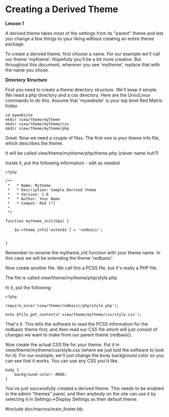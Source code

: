 Creating a Derived Theme
========================

**Lesson 1**

A derived theme takes most of the settings from its "parent" theme and lets you change a few things to your liking without creating an entire theme package. 


To create a derived theme, first choose a name. For our example we'll call our theme 'mytheme'. Hopefully you'll be a bit more creative. But throughout this document, wherever you see 'mytheme', replace that with the name you chose.

**Directory Structure**

First you need to create a theme directory structure. We'll keep it simple. We need a php directory and a css directory. Here are the Unix/Linux commands to do this. Assume that 'mywebsite' is your top level Red Matrix folder. 


    cd mywebsite
    mkdir view/theme/mytheme
    mkdir view/theme/mytheme/css
    mkdir view/theme/mytheme/php


Great. Now we need a couple of files. The first one is your theme info file, which describes the theme.

It will be called view/theme/mytheme/php/theme.php (clever name huh?)

Inside it, put the following information - edit as needed

    <?php

    /**
     *   * Name: Mytheme
     *   * Description: Sample Derived theme
     *   * Version: 1.0
     *   * Author: Your Name
     *   * Compat: Red [*]
     *
     */

    function mytheme_init(&$a) {

        $a->theme_info['extends'] = 'redbasic';


    }


Remember to rename the mytheme_init function with your theme name. In this case we will be extending the theme 'redbasic'. 


Now create another file. We call this a PCSS file, but it's really a PHP file.

The file is called view/theme/mytheme/php/style.php

In it, put the following:

    <?php

    require_once('view/theme/redbasic/php/style.php');

    echo @file_get_contents('view/theme/mytheme/css/style.css');



That's it. This tells the software to read the PCSS information for the redbasic theme first, and then read our CSS file which will just consist of changes we want to make from our parent theme (redbasic). 


Now create the actual CSS file for your theme.  Put it in view/theme/mytheme/css/style.css (where we just told the software to look for it). For our example, we'll just change the body background color so you can see that it works. You can use any CSS you'd like. 


    body {
        background-color: #DDD;
    }


You've just successfully created a derived theme. This needs to be enabled in the admin "themes" panel, and then anybody on the site can use it by selecting it in Settings->Display Settings as their default theme.  

#include doc/macros/main_footer.bb;

